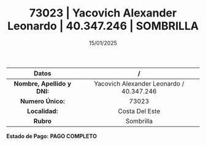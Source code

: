 ﻿---
title: 73023 | Yacovich Alexander Leonardo | 40.347.246 | SOMBRILLA
date: 15/01/2025
draft: false
tags: ['costa-del-este', 'titular', 'sombrilla']
---

|          **Datos**          |  /  |
|:---------------------------:|:---:|
| **Nombre, Apellido y DNI:** | Yacovich Alexander Leonardo / 40.347.246 |
|      **Numero Único:**      | 73023 |
|        **Localidad:**       | Costa Del Este |
|          **Rubro**          | Sombrilla |

**Estado de Pago:** **PAGO COMPLETO**

